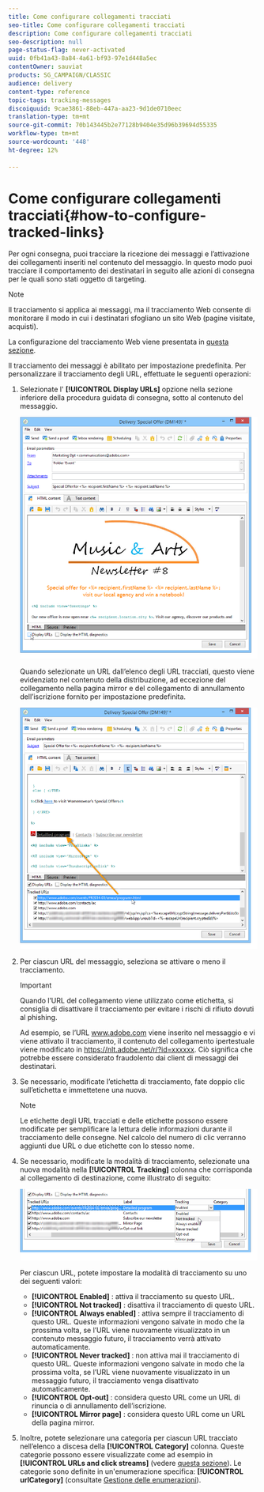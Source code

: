 ```yaml
---
title: Come configurare collegamenti tracciati
seo-title: Come configurare collegamenti tracciati
description: Come configurare collegamenti tracciati
seo-description: null
page-status-flag: never-activated
uuid: 0fb41a43-8a84-4a61-bf93-97e1d448a5ec
contentOwner: sauviat
products: SG_CAMPAIGN/CLASSIC
audience: delivery
content-type: reference
topic-tags: tracking-messages
discoiquuid: 9cae3861-88eb-447a-aa23-9d1de0710eec
translation-type: tm+mt
source-git-commit: 70b143445b2e77128b9404e35d96b39694d55335
workflow-type: tm+mt
source-wordcount: '448'
ht-degree: 12%

---
```



# Come configurare collegamenti tracciati{#how-to-configure-tracked-links}

Per ogni consegna, puoi tracciare la ricezione dei messaggi e l’attivazione dei collegamenti inseriti nel contenuto del messaggio. In questo modo puoi tracciare il comportamento dei destinatari in seguito alle azioni di consegna per le quali sono stati oggetto di targeting.

>[!NOTE]
>
>Il tracciamento si applica ai messaggi, ma il tracciamento Web consente di monitorare il modo in cui i destinatari sfogliano un sito Web (pagine visitate, acquisti).
>
>La configurazione del tracciamento Web viene presentata in [questa sezione](../../configuration/using/about-web-tracking.md).

Il tracciamento dei messaggi è abilitato per impostazione predefinita. Per personalizzare il tracciamento degli URL, effettuate le seguenti operazioni:

1. Selezionate l&#39; **[!UICONTROL Display URLs]** opzione nella sezione inferiore della procedura guidata di consegna, sotto al contenuto del messaggio.

   ![](assets/s_ncs_user_email_del_display_urls.png)

   Quando selezionate un URL dall’elenco degli URL tracciati, questo viene evidenziato nel contenuto della distribuzione, ad eccezione del collegamento nella pagina mirror e del collegamento di annullamento dell’iscrizione fornito per impostazione predefinita.

   ![](assets/s_ncs_user_email_del_show_urls.png)

1. Per ciascun URL del messaggio, seleziona se attivare o meno il tracciamento.

   >[!IMPORTANT]
   >
   >Quando l’URL del collegamento viene utilizzato come etichetta, si consiglia di disattivare il tracciamento per evitare i rischi di rifiuto dovuti al phishing.
   >
   >Ad esempio, se l’URL www.adobe.com viene inserito nel messaggio e vi viene attivato il tracciamento, il contenuto del collegamento ipertestuale viene modificato in https://nlt.adobe.net/r/?id=xxxxxx. Ciò significa che potrebbe essere considerato fraudolento dai client di messaggi dei destinatari.

1. Se necessario, modificate l’etichetta di tracciamento, fate doppio clic sull’etichetta e immettetene una nuova.

   >[!NOTE]
   >
   >Le etichette degli URL tracciati e delle etichette possono essere modificate per semplificare la lettura delle informazioni durante il tracciamento delle consegne. Nel calcolo del numero di clic verranno aggiunti due URL o due etichette con lo stesso nome.

1. Se necessario, modificate la modalità di tracciamento, selezionate una nuova modalità nella **[!UICONTROL Tracking]** colonna che corrisponda al collegamento di destinazione, come illustrato di seguito:

   ![](assets/s_ncs_user_select_tracking_mode.png)

   Per ciascun URL, potete impostare la modalità di tracciamento su uno dei seguenti valori:

   * **[!UICONTROL Enabled]** : attiva il tracciamento su questo URL.
   * **[!UICONTROL Not tracked]** : disattiva il tracciamento di questo URL.
   * **[!UICONTROL Always enabled]** : attiva sempre il tracciamento di questo URL. Queste informazioni vengono salvate in modo che la prossima volta, se l’URL viene nuovamente visualizzato in un contenuto messaggio futuro, il tracciamento verrà attivato automaticamente.
   * **[!UICONTROL Never tracked]** : non attiva mai il tracciamento di questo URL. Queste informazioni vengono salvate in modo che la prossima volta, se l’URL viene nuovamente visualizzato in un messaggio futuro, il tracciamento venga disattivato automaticamente.
   * **[!UICONTROL Opt-out]** : considera questo URL come un URL di rinuncia o di annullamento dell’iscrizione.
   * **[!UICONTROL Mirror page]** : considera questo URL come un URL della pagina mirror.

1. Inoltre, potete selezionare una categoria per ciascun URL tracciato nell’elenco a discesa della **[!UICONTROL Category]** colonna. Queste categorie possono essere visualizzate come ad esempio in **[!UICONTROL URLs and click streams]** (vedere [questa sezione](../../reporting/using/reports-on-deliveries.md#urls-and-click-streams)). Le categorie sono definite in un&#39;enumerazione specifica: **[!UICONTROL urlCategory]** (consultate [Gestione delle enumerazioni](../../platform/using/managing-enumerations.md)).
